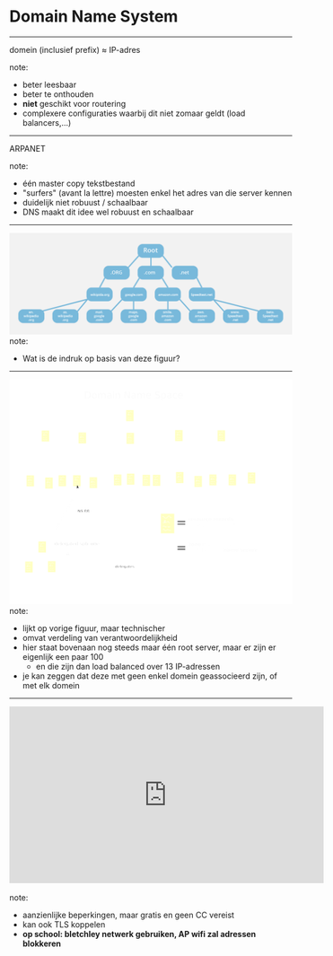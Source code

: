 # Domain Name System
---
domein (inclusief prefix) ≈ IP-adres

note:
- beter leesbaar
- beter te onthouden
- **niet** geschikt voor routering
- complexere configuraties waarbij dit niet zomaar geldt (load balancers,...)
---
ARPANET

note:
- één master copy tekstbestand
- "surfers" (avant la lettre) moesten enkel het adres van die server kennen
- duidelijk niet robuust / schaalbaar
- DNS maakt dit idee wel robuust en schaalbaar
---
![DNS root server](./afbeeldingen/dns-root-server.png)
note:
- Wat is de indruk op basis van deze figuur?
---
![domain name space](./afbeeldingen/Domain_name_space.svg)
note:
- lijkt op vorige figuur, maar technischer
- omvat verdeling van verantwoordelijkheid
- hier staat bovenaan nog steeds maar één root server, maar er zijn er eigenlijk een paar 100
  - en die zijn dan load balanced over 13 IP-adressen
- je kan zeggen dat deze met geen enkel domein geassocieerd zijn, of met elk domein
---
<iframe width="560" height="315" src="https://www.youtube.com/embed/27r4Bzuj5NQ?si=dgP3K7T8dTUtqYqV"
                    title="YouTube video player" frameborder="0"
                    allow="accelerometer; autoplay; clipboard-write; encrypted-media; gyroscope; picture-in-picture; web-share"
                    allowfullscreen />

note:
- eindgebruiker moet een DNS-resolver instellen ≠ name server
- zie netwerksettings
- normaal mee ingesteld met IP-adres, maar manueel aanpasbaar
- bv. switchen naar Google DNS
- voorgesteld als IP-adres, want niet raadpleegbaar via naam
- luistert op poort 53
  - name servers doen dit ook, maar hebben andere **verantwoordelijkheid**
---
Caching

note:
- DNS-records hebben een TTL
- "non-authoritative" = afkomstig uit een cache, niet recht van de bron
---
Load balancing

note:
- voor wanneer meerdere servers dezelfde dienst aanbeiden
- heel makkelijk: gewoon afwisselend andere antwoorden geven op queries
---
- Open het Wireshark bestand DNS1 van op DigitAP
- Stel een filter in zodat je enkel HTTP en DNS ziet
  - Een OR van filters doe je met `||`
- Beantwoord volgende vragen:
  - Wat is het IP-adres van de DNS server die bevraagd wordt?
  - Hoeveel IP adressen worden er door de DNS server gevonden voor host www.ietf.org?
  - Welke adressen zijn dit?
  - Welk wordt uiteindelijk door de host gebruikt om te surfen?
  - Hoe lang mag de host dit adres beschouwen als geldig?
---
- Om een DNS server te bevragen, gebruik je `nslookup`
  - Mogelijk moet je hiervoor je Windows Terminal als admin openen
- Vraag het DNS record op voor www.ap.be
  - Welke DNS server heeft de vraag beantwoord?
  - Welk adres krijg je?
  - Is de server authoritative voor dit domein?
- Vraag het DNS record op voor learning.ap.be
  - Welke DNS server heeft de vraag beantwoord?
  - Welk adres krijg je?
  - Is de server authoritative voor dit domein?
  - Wat valt op in vergelijking met de eerdere query? Wat zou dit kunnen betekenen?
---
- Je DNS-server is automatisch toegekend
- Je kan hem systeembreed wijzigen of je kan bij `nslookup` een andere gebruiken
- Probeer uit: nslookup `www.ap.be 8.8.8.8`
- Krijg je hetzelfde antwoord als eerder?
- Vraag aan volgende 4 DNS-servers waar www.amazon.com staat. Hou alle resultaten bij in één file:
  - 8.8.8.8
  - 195.130.130.4
  - 204.13.250.31
  - 195.238.2.21
- Wat verklaart dat de resultaten gelijk of verschillend zijn?
---
- A
- AAAA
- CNAME
- MX
- NS
  - SOA

note:
- belangrijkste records voor programmeurs
- je ziet deze zaken als je bv. zelf een domein registreert
- A = meest klassieke mapping (domeinnaam op IPv4-adres)
- Dus je vult iets in van de vorm example.com = 192.168.0.2
- AAAA = IPv6-versie
- CNAME = alias, i.e. ander domein (dat we dan zullen resolven)
  - kan bv. van pas komen om `www` en leeg prefix gelijk te schakelen
- MX = geassocieerde mail server (als je er zelf een hebt)
- NS = domeinnaam van een name server voor een domein
  - als je zelf alle namen onder een domein wil kunnen beheren
- SOA is vooral belangrijk als je een eigen zone managet, bevat zaken zoals contactadres beheerder en TTL
---
![voorbeeld DNS in GoDaddy](./afbeeldingen/voorbeeld-dns-godaddy.png)
---
Klassikale demonstratie

note:
- surf naar klanten.netnoobs.be
- bekijk hoe het DNS-verkeer vloeit
- surf ook naar bestellingen.netnoobs.be
- idem
- surf ten slotte naar winkelen.netnoobs.nl
- idem
---
<iframe width="560" height="315" src="https://www.youtube.com/embed/dm8i4IFTA7k?si=oG083hSw_HZHSzG2"
    title="YouTube video player" frameborder="0"
    allow="accelerometer; autoplay; clipboard-write; encrypted-media; gyroscope; picture-in-picture; web-share"
    allowfullscreen></iframe>

note:
- aanzienlijke beperkingen, maar gratis en geen CC vereist
- kan ook TLS koppelen
- **op school: bletchley netwerk gebruiken, AP wifi zal adressen blokkeren**

